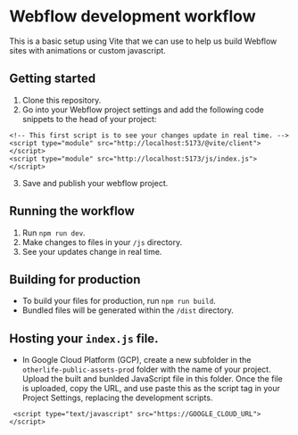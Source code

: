 # Webflow development workflow

This is a basic setup using Vite that we can use to help us build Webflow sites with animations or custom javascript.

## Getting started

1. Clone this repository.
2. Go into your Webflow project settings and add the following code snippets to the head of your project:

```
<!-- This first script is to see your changes update in real time. -->
<script type="module" src="http://localhost:5173/@vite/client"></script>
<script type="module" src="http://localhost:5173/js/index.js"></script>
```

3. Save and publish your webflow project.

## Running the workflow

1. Run `npm run dev`.
2. Make changes to files in your `/js` directory.
3. See your updates change in real time.

## Building for production

- To build your files for production, run `npm run build`.
- Bundled files will be generated within the `/dist` directory.

## Hosting your `index.js` file.

- In Google Cloud Platform (GCP), create a new subfolder in the `otherlife-public-assets-prod` folder with the name of your project. Upload the built and bunlded JavaScript file in this folder. Once the file is uploaded, copy the URL, and use paste this as the script tag in your Project Settings, replacing the development scripts.

` <script type="text/javascript" src="https://GOOGLE_CLOUD_URL"></script>`
